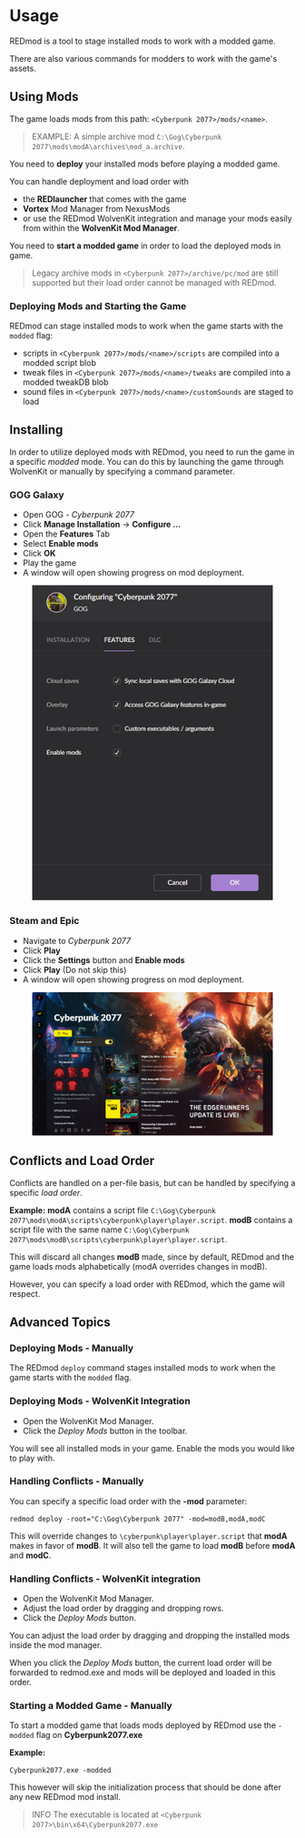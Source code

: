 # Usage

REDmod is a tool to stage installed mods to work with a modded game.

There are also various commands for modders to work with the game's assets.

## Using Mods

The game loads mods from this path: `<Cyberpunk 2077>/mods/<name>`.

> EXAMPLE: A simple archive mod `C:\Gog\Cyberpunk 2077\mods\modA\archives\mod_a.archive`.

You need to **deploy** your installed mods before playing a modded game.

You can handle deployment and load order with

* the **REDlauncher** that comes with the game
* **Vortex** Mod Manager from NexusMods
* or use the REDmod WolvenKit integration and manage your mods easily from within the **WolvenKit Mod Manager**.

You need to **start a modded game** in order to load the deployed mods in game.

> Legacy archive mods in `<Cyberpunk 2077>/archive/pc/mod` are still supported but their load order cannot be managed with REDmod.

### Deploying Mods and Starting the Game

REDmod can stage installed mods to work when the game starts with the `modded` flag:

* scripts in `<Cyberpunk 2077>/mods/<name>/scripts` are compiled into a modded script blob
* tweak files in `<Cyberpunk 2077>/mods/<name>/tweaks` are compiled into a modded tweakDB blob
* sound files in `<Cyberpunk 2077>/mods/<name>/customSounds` are staged to load

## Installing

In order to utilize deployed mods with REDmod, you need to run the game in a specific _modded_ mode. You can do this by launching the game through WolvenKit or manually by specifying a command parameter.

<!-- {% hint style="warning" %}
Depending on your other mods, you might need to install [cybercmd](https://www.nexusmods.com/cyberpunk2077/mods/5176) as well.
{% endhint %} -->

### **GOG Galaxy**

* Open GOG - _Cyberpunk 2077_
* Click **Manage Installation** -> **Configure ...**
* Open the **Features** Tab
* Select **Enable mods**
* Click **OK**
* Play the game
* A window will open showing progress on mod deployment.

<figure><img src="../../../.gitbook/assets/redmod_gog.png" alt=""><figcaption></figcaption></figure>

### **Steam** and **Epic**

* Navigate to _Cyberpunk 2077_
* Click **Play**
* Click the **Settings** button and **Enable mods**
* Click **Play** (Do not skip this)
* A window will open showing progress on mod deployment.

<figure><img src="../../../.gitbook/assets/gog_prelauncher.png" alt=""><figcaption></figcaption></figure>

## Conflicts and Load Order

Conflicts are handled on a per-file basis, but can be handled by specifying a specific _load order_.

**Example:** **modA** contains a script file `C:\Gog\Cyberpunk 2077\mods\modA\scripts\cyberpunk\player\player.script`. **modB** contains a script file with the same name `C:\Gog\Cyberpunk 2077\mods\modB\scripts\cyberpunk\player\player.script`.

This will discard all changes **modB** made, since by default, REDmod and the game loads mods alphabetically (modA overrides changes in modB).

However, you can specify a load order with REDmod, which the game will respect.

## Advanced Topics

### Deploying Mods - Manually

The REDmod `deploy` command stages installed mods to work when the game starts with the `modded` flag.

### Deploying Mods - WolvenKit Integration

* Open the WolvenKit Mod Manager.
* Click the _Deploy Mods_ button in the toolbar.

You will see all installed mods in your game. Enable the mods you would like to play with.

### Handling Conflicts - Manually

You can specify a specific load order with the **-mod** parameter:

```
redmod deploy -root="C:\Gog\Cyberpunk 2077" -mod=modB,modA,modC
```

This will override changes to `\cyberpunk\player\player.script` that **modA** makes in favor of **modB**. It will also tell the game to load **modB** before **modA** and **modC**.

### Handling Conflicts - WolvenKit integration

* Open the WolvenKit Mod Manager.
* Adjust the load order by dragging and dropping rows.
* Click the _Deploy Mods_ button.

You can adjust the load order by dragging and dropping the installed mods inside the mod manager.

When you click the _Deploy Mods_ button, the current load order will be forwarded to redmod.exe and mods will be deployed and loaded in this order.

### Starting a Modded Game - Manually

To start a modded game that loads mods deployed by REDmod use the `-modded` flag on **Cyberpunk2077.exe**

**Example:**

```
Cyberpunk2077.exe -modded
```

This however will skip the initialization process that should be done after any new REDmod mod install.

> INFO The executable is located at `<Cyberpunk 2077>\bin\x64\Cyberpunk2077.exe`
